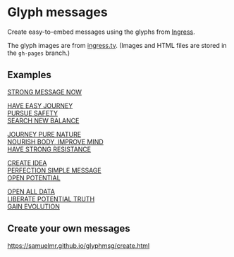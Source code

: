 Glyph messages
==============

Create easy-to-embed messages using the glyphs from [Ingress](https://www.ingress.com/).

The glyph images are from [ingress.tv](http://ingress.tv/glyphs.html). (Images and HTML files are stored in the `gh-pages` branch.)

Examples
--------
[STRONG MESSAGE NOW](https://samuelmr.github.io/glyphmsg/?strong+message+now)

[HAVE EASY JOURNEY<br>PURSUE SAFETY<br>SEARCH NEW BALANCE](https://samuelmr.github.io/glyphmsg/?have+easy+journey|pursue+safety|search+new+balance)

[JOURNEY PURE NATURE<br>NOURISH BODY, IMPROVE MIND<br>HAVE STRONG RESISTANCE](https://samuelmr.github.io/glyphmsg/?journey+pure+nature|nourish+body+improve+mind|have+strong+resistance)

[CREATE IDEA<br>PERFECTION SIMPLE MESSAGE<br>OPEN POTENTIAL](https://samuelmr.github.io/glyphmsg/?create+idea|perfection+simple+message|open+potential)

[OPEN ALL DATA<br>LIBERATE POTENTIAL TRUTH<br>GAIN EVOLUTION](https://samuelmr.github.io/glyphmsg/?open_all+data|liberate+potential+truth|gain+evolution)

Create your own messages
------------------------
https://samuelmr.github.io/glyphmsg/create.html
